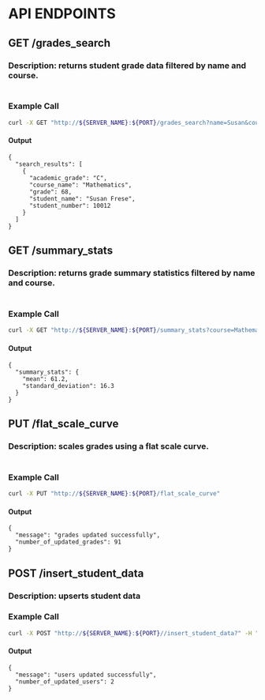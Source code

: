 # API ENDPOINTS<br />
## GET /grades\_search
### Description: returns student grade data filtered by name and course.<br /><br />
### Example Call
```sh
curl -X GET "http://${SERVER_NAME}:${PORT}/grades_search?name=Susan&course=math"
```
#### Output
```
{
  "search_results": [
    {
      "academic_grade": "C",
      "course_name": "Mathematics",
      "grade": 68,
      "student_name": "Susan Frese",
      "student_number": 10012
    }
  ]
}
```


## GET /summary\_stats
### Description: returns grade summary statistics filtered by name and course.<br /><br />
### Example Call
```sh
curl -X GET "http://${SERVER_NAME}:${PORT}/summary_stats?course=Mathematics"
```
#### Output
```
{
  "summary_stats": {
    "mean": 61.2,
    "standard_deviation": 16.3
  }
}
```



## PUT /flat\_scale\_curve
### Description: scales grades using a flat scale curve.<br /><br />
### Example Call
```sh
curl -X PUT "http://${SERVER_NAME}:${PORT}/flat_scale_curve"
```
#### Output
```
{
  "message": "grades updated successfully",
  "number_of_updated_grades": 91
}
```


## POST /insert\_student\_data
### Description: upserts student data
### Example Call
```sh
curl -X POST "http://${SERVER_NAME}:${PORT}//insert_student_data?" -H "Content-Type: application/json" -d '{"new_student_grades":[{"student_number":20000, "student_name":"Henry Shearman", "student_gender":"male", "student_course":"Music", "student_grade":20}, {"student_number":20000, "student_name":"Henry Shearman", "student_gender":"male", "student_course":"Computer Science", "student_grade":88}]}'
```
#### Output
```
{
  "message": "users updated successfully",
  "number_of_updated_users": 2
}
```
